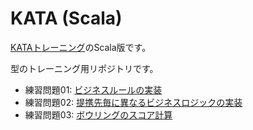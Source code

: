 # KATA (Scala)

[KATAトレーニング](http://github.com/kawasima/kata)のScala版です。


型のトレーニング用リポジトリです。

- 練習問題01: [ビジネスルールの実装](./ex01-business-rules/)
- 練習問題02: [提携先毎に異なるビジネスロジックの実装](./ex02-pluggable/)
- 練習問題03: [ボウリングのスコア計算](./ex03-bowling/)
